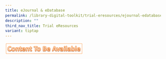 ```yaml
---
title: eJournal & eDatabase
permalink: /library-digital-toolkit/trial-eresources/ejournal-edatabase/
description: ""
third_nav_title: Trial eResources
variant: tiptap
---
```

<div class="isomer-image-wrapper">
<img style="width: 50%;" height="auto" width="100%" alt="" src="/images/Content_to_be_300x47.png">
</div>
<p></p>
<p></p>